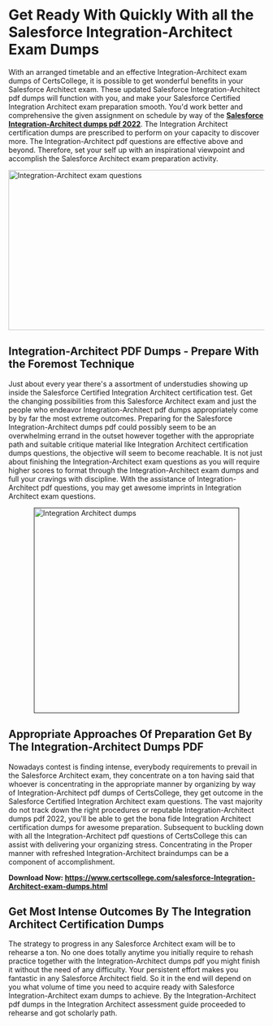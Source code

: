 <h1><strong>Get Ready With Quickly With all the Salesforce Integration-Architect Exam Dumps&nbsp;</strong></h1>
<p><span style="font-weight: 400;">With an arranged timetable and an effective  Integration-Architect exam dumps of CertsCollege, it is possible to get wonderful benefits in your Salesforce Architect exam. These updated Salesforce Integration-Architect pdf dumps will function with you, and make your Salesforce Certified Integration Architect exam preparation smooth. You'd work better and comprehensive the given assignment on schedule by way of the <strong><a href="https://www.certscollege.com/salesforce-Integration-Architect-exam-dumps.html">Salesforce Integration-Architect dumps pdf 2022</a></strong>. The Integration Architect certification dumps are prescribed to perform on your capacity to discover more. The  Integration-Architect pdf questions are effective above and beyond. Therefore, set your self up with an inspirational viewpoint and accomplish the Salesforce Architect exam preparation activity.&nbsp;</span></p>
<p><span style="font-weight: 400;"><img style="display: block; margin-left: auto; margin-right: auto;" src="https://i.ibb.co/CPDK3ps/Yellow-and-Blue-Initiative-Blog-Banner.png" alt="Integration-Architect exam questions" width="559" height="315" /></span></p>
<h2><strong>Integration-Architect PDF Dumps - Prepare With the Foremost Technique</strong></h2>
<p><span style="font-weight: 400;">Just about every year there's a assortment of understudies showing up inside the Salesforce Certified Integration Architect certification test. Get the changing possibilities from this Salesforce Architect exam and just the people who endeavor Integration-Architect pdf dumps appropriately come by by far the most extreme outcomes. Preparing for the Salesforce Integration-Architect dumps pdf could possibly seem to be an overwhelming errand in the outset however together with the appropriate path and suitable critique material like Integration Architect certification dumps questions, the objective will seem to become reachable. It is not just about finishing the Integration-Architect exam questions as you will require higher scores to format through the Integration-Architect exam dumps and full your cravings with discipline. With the assistance of Integration-Architect pdf questions, you may get awesome imprints in Integration Architect exam questions.</span></p>
<p><span style="font-weight: 400;"><a href=""><img style="display: block; margin-left: auto; margin-right: auto;" src="https://i.ibb.co/9tMrhdY/Teacher-Appreciation-Invitation.png" alt="Integration Architect dumps " width="404" height="404" /></a></span></p>
<h2><strong>Appropriate Approaches Of Preparation Get By The Integration-Architect Dumps PDF</strong></h2>
<p><span style="font-weight: 400;">Nowadays contest is finding intense, everybody requirements to prevail in the Salesforce Architect exam, they concentrate on a ton having said that whoever is concentrating in the appropriate manner by organizing by way of Integration-Architect pdf dumps of CertsCollege, they get outcome in the Salesforce Certified Integration Architect exam questions. The vast majority do not track down the right procedures or reputable Integration-Architect dumps pdf 2022, you'll be able to get the bona fide Integration Architect certification dumps for awesome preparation. Subsequent to buckling down with all the  Integration-Architect pdf questions of CertsCollege this can assist with delivering your organizing stress. Concentrating in the Proper manner with refreshed Integration-Architect braindumps can be a component of accomplishment.</span></p>
<p><span style="font-weight: 400;"><strong>Download Now: <a href="https://www.certscollege.com/salesforce-Integration-Architect-exam-dumps.html">https://www.certscollege.com/salesforce-Integration-Architect-exam-dumps.html</a></strong></span></p>
<h2><strong>Get Most Intense Outcomes By The Integration Architect Certification Dumps</strong></h2>
<p><span style="font-weight: 400;">The strategy to progress in any Salesforce Architect exam will be to rehearse a ton. No one does totally anytime you initially require to rehash practice together with the Integration-Architect dumps pdf you might finish it without the need of any difficulty. Your persistent effort makes you fantastic in any Salesforce Architect field. So it in the end will depend on you what volume of time you need to acquire ready with Salesforce Integration-Architect exam dumps to achieve. By the Integration-Architect pdf dumps in the Integration Architect assessment guide proceeded to rehearse and got scholarly path.</span></p>
